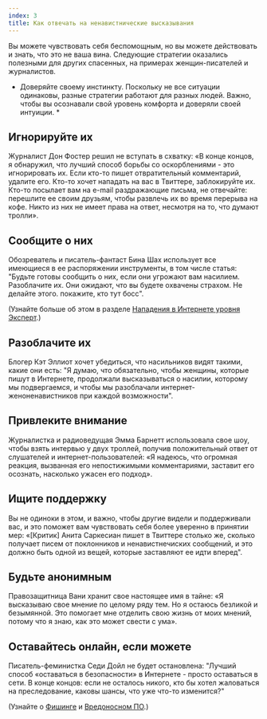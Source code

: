```yaml
---
index: 3
title: Как отвечать на ненавистнические высказывания
---
```

Вы можете чувствовать себя беспомощным, но вы можете действовать и знать, что это не ваша вина. Следующие стратегии оказались полезными для других спасенных, на примерах женщин-писателей и журналистов.

* Доверяйте своему инстинкту. Поскольку не все ситуации одинаковы, разные стратегии работают для разных людей. Важно, чтобы вы осознавали свой уровень комфорта и доверяли своей интуиции. *

## Игнорируйте их

Журналист Дон Фостер решил не вступать в схватку: «В конце концов, я обнаружил, что лучший способ борьбы со оскорблениями - это игнорировать их. Если кто-то пишет отвратительный комментарий, удалите его. Кто-то хочет нападать на вас в Твиттере, заблокируйте их. Кто-то посылает вам на e-mail раздражающие письма, не отвечайте: перешлите ее своим друзьям, чтобы развлечь их во время перерыва на кофе. Никто из них не имеет права на ответ, несмотря на то, что думают тролли».

## Сообщите о них

Обозреватель и писатель-фантаст Бина Шах использует все имеющиеся в ее распоряжении инструменты, в том числе статья: "Будьте готовы сообщить о них, если они угрожают вам насилием. Разоблачите их. Они ожидают, что вы будете охвачены страхом. Не делайте этого. покажите, кто тут босс".

(Узнайте больше об этом в разделе [Нападения в Интернете уровня Эксперт](umbrella://communications/online-abuse/expert).)

## Разоблачите их

Блогер Кэт Эллиот хочет убедиться, что насильников видят такими, какие они есть: "Я думаю, что обязательно, чтобы женщины, которые пишут в Интернете, продолжали высказываться о насилии, которому мы подвергаемся, и чтобы мы разоблачали интернет-женоненавистников при каждой возможности".

## Привлеките внимание

Журналистка и радиоведущая Эмма Барнетт использовала свое шоу, чтобы взять интервью у двух троллей, получив положительный ответ от слушателей и интернет-пользователей: «Я надеюсь, что огромная реакция, вызванная его непостижимыми комментариями, заставит его осознать, насколько ужасен его подход».

## Ищите поддержку

Вы не одиноки в этом, и важно, чтобы другие видели и поддерживали вас, и это поможет вам чувствовать себя более уверенно в принятии мер: «[Критик] Анита Саркесиан пишет в Твиттере столько же, сколько получает писем от поклонников и ненавистнечиских сообщений, и это должно быть одной из вещей, которые заставляют ее идти вперед".

## Будьте анонимным

Правозащитница Вани хранит свое настоящее имя в тайне: «Я высказываю свое мнение по целому ряду тем. Но я остаюсь безликой и безымянной. Это помогает мне отделить свою жизнь от моих мнений, потому что я знаю, как это может свести с ума».

## Оставайтесь онлайн, если можете

Писатель-феминистка Седи Дойл не будет остановлена: "Лучший способ «оставаться в безопасности» в Интернете - просто оставаться в сети. В конце концов: если не осталось никого, кто бы хотел жаловаться на преследование, каковы шансы, что уже что-то изменится?"

(Узнайте о [Фишинге](umbrella://communications/phishing) и [Вредоносном ПО](umbrella://information/malware/beginner).)